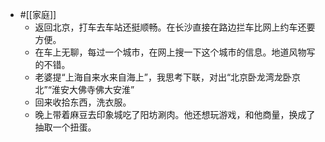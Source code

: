 - #[[家庭]]
    - 返回北京，打车去车站还挺顺畅。在长沙直接在路边拦车比网上约车还要方便。
    - 在车上无聊，每过一个城市，在网上搜一下这个城市的信息。地道风物写的不错。
    - 老婆提“上海自来水来自海上”，我思考下联，对出“北京卧龙湾龙卧京北”“淮安大佛寺佛大安淮”
    - 回来收拾东西，洗衣服。
    - 晚上带着麻豆去印象城吃了阳坊涮肉。他还想玩游戏，和他商量，换成了抽取一个扭蛋。
